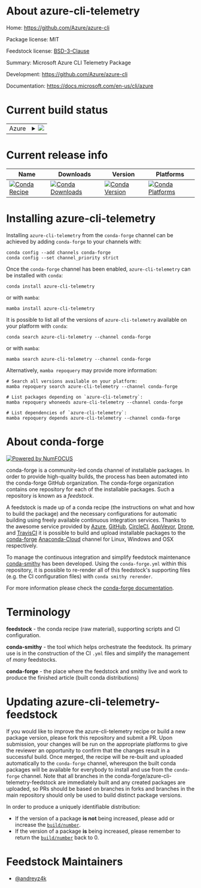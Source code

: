 About azure-cli-telemetry
=========================

Home: https://github.com/Azure/azure-cli

Package license: MIT

Feedstock license: [BSD-3-Clause](https://github.com/conda-forge/azure-cli-telemetry-feedstock/blob/main/LICENSE.txt)

Summary: Microsoft Azure CLI Telemetry Package

Development: https://github.com/Azure/azure-cli

Documentation: https://docs.microsoft.com/en-us/cli/azure

Current build status
====================


<table>
    
  <tr>
    <td>Azure</td>
    <td>
      <details>
        <summary>
          <a href="https://dev.azure.com/conda-forge/feedstock-builds/_build/latest?definitionId=6224&branchName=main">
            <img src="https://dev.azure.com/conda-forge/feedstock-builds/_apis/build/status/azure-cli-telemetry-feedstock?branchName=main">
          </a>
        </summary>
        <table>
          <thead><tr><th>Variant</th><th>Status</th></tr></thead>
          <tbody><tr>
              <td>linux_64_python3.10.____cpython</td>
              <td>
                <a href="https://dev.azure.com/conda-forge/feedstock-builds/_build/latest?definitionId=6224&branchName=main">
                  <img src="https://dev.azure.com/conda-forge/feedstock-builds/_apis/build/status/azure-cli-telemetry-feedstock?branchName=main&jobName=linux&configuration=linux_64_python3.10.____cpython" alt="variant">
                </a>
              </td>
            </tr><tr>
              <td>linux_64_python3.7.____cpython</td>
              <td>
                <a href="https://dev.azure.com/conda-forge/feedstock-builds/_build/latest?definitionId=6224&branchName=main">
                  <img src="https://dev.azure.com/conda-forge/feedstock-builds/_apis/build/status/azure-cli-telemetry-feedstock?branchName=main&jobName=linux&configuration=linux_64_python3.7.____cpython" alt="variant">
                </a>
              </td>
            </tr><tr>
              <td>linux_64_python3.8.____cpython</td>
              <td>
                <a href="https://dev.azure.com/conda-forge/feedstock-builds/_build/latest?definitionId=6224&branchName=main">
                  <img src="https://dev.azure.com/conda-forge/feedstock-builds/_apis/build/status/azure-cli-telemetry-feedstock?branchName=main&jobName=linux&configuration=linux_64_python3.8.____cpython" alt="variant">
                </a>
              </td>
            </tr><tr>
              <td>linux_64_python3.9.____cpython</td>
              <td>
                <a href="https://dev.azure.com/conda-forge/feedstock-builds/_build/latest?definitionId=6224&branchName=main">
                  <img src="https://dev.azure.com/conda-forge/feedstock-builds/_apis/build/status/azure-cli-telemetry-feedstock?branchName=main&jobName=linux&configuration=linux_64_python3.9.____cpython" alt="variant">
                </a>
              </td>
            </tr><tr>
              <td>osx_64_python3.10.____cpython</td>
              <td>
                <a href="https://dev.azure.com/conda-forge/feedstock-builds/_build/latest?definitionId=6224&branchName=main">
                  <img src="https://dev.azure.com/conda-forge/feedstock-builds/_apis/build/status/azure-cli-telemetry-feedstock?branchName=main&jobName=osx&configuration=osx_64_python3.10.____cpython" alt="variant">
                </a>
              </td>
            </tr><tr>
              <td>osx_64_python3.7.____cpython</td>
              <td>
                <a href="https://dev.azure.com/conda-forge/feedstock-builds/_build/latest?definitionId=6224&branchName=main">
                  <img src="https://dev.azure.com/conda-forge/feedstock-builds/_apis/build/status/azure-cli-telemetry-feedstock?branchName=main&jobName=osx&configuration=osx_64_python3.7.____cpython" alt="variant">
                </a>
              </td>
            </tr><tr>
              <td>osx_64_python3.8.____cpython</td>
              <td>
                <a href="https://dev.azure.com/conda-forge/feedstock-builds/_build/latest?definitionId=6224&branchName=main">
                  <img src="https://dev.azure.com/conda-forge/feedstock-builds/_apis/build/status/azure-cli-telemetry-feedstock?branchName=main&jobName=osx&configuration=osx_64_python3.8.____cpython" alt="variant">
                </a>
              </td>
            </tr><tr>
              <td>osx_64_python3.9.____cpython</td>
              <td>
                <a href="https://dev.azure.com/conda-forge/feedstock-builds/_build/latest?definitionId=6224&branchName=main">
                  <img src="https://dev.azure.com/conda-forge/feedstock-builds/_apis/build/status/azure-cli-telemetry-feedstock?branchName=main&jobName=osx&configuration=osx_64_python3.9.____cpython" alt="variant">
                </a>
              </td>
            </tr><tr>
              <td>win_64_python3.10.____cpython</td>
              <td>
                <a href="https://dev.azure.com/conda-forge/feedstock-builds/_build/latest?definitionId=6224&branchName=main">
                  <img src="https://dev.azure.com/conda-forge/feedstock-builds/_apis/build/status/azure-cli-telemetry-feedstock?branchName=main&jobName=win&configuration=win_64_python3.10.____cpython" alt="variant">
                </a>
              </td>
            </tr><tr>
              <td>win_64_python3.7.____cpython</td>
              <td>
                <a href="https://dev.azure.com/conda-forge/feedstock-builds/_build/latest?definitionId=6224&branchName=main">
                  <img src="https://dev.azure.com/conda-forge/feedstock-builds/_apis/build/status/azure-cli-telemetry-feedstock?branchName=main&jobName=win&configuration=win_64_python3.7.____cpython" alt="variant">
                </a>
              </td>
            </tr><tr>
              <td>win_64_python3.8.____cpython</td>
              <td>
                <a href="https://dev.azure.com/conda-forge/feedstock-builds/_build/latest?definitionId=6224&branchName=main">
                  <img src="https://dev.azure.com/conda-forge/feedstock-builds/_apis/build/status/azure-cli-telemetry-feedstock?branchName=main&jobName=win&configuration=win_64_python3.8.____cpython" alt="variant">
                </a>
              </td>
            </tr><tr>
              <td>win_64_python3.9.____cpython</td>
              <td>
                <a href="https://dev.azure.com/conda-forge/feedstock-builds/_build/latest?definitionId=6224&branchName=main">
                  <img src="https://dev.azure.com/conda-forge/feedstock-builds/_apis/build/status/azure-cli-telemetry-feedstock?branchName=main&jobName=win&configuration=win_64_python3.9.____cpython" alt="variant">
                </a>
              </td>
            </tr>
          </tbody>
        </table>
      </details>
    </td>
  </tr>
</table>

Current release info
====================

| Name | Downloads | Version | Platforms |
| --- | --- | --- | --- |
| [![Conda Recipe](https://img.shields.io/badge/recipe-azure--cli--telemetry-green.svg)](https://anaconda.org/conda-forge/azure-cli-telemetry) | [![Conda Downloads](https://img.shields.io/conda/dn/conda-forge/azure-cli-telemetry.svg)](https://anaconda.org/conda-forge/azure-cli-telemetry) | [![Conda Version](https://img.shields.io/conda/vn/conda-forge/azure-cli-telemetry.svg)](https://anaconda.org/conda-forge/azure-cli-telemetry) | [![Conda Platforms](https://img.shields.io/conda/pn/conda-forge/azure-cli-telemetry.svg)](https://anaconda.org/conda-forge/azure-cli-telemetry) |

Installing azure-cli-telemetry
==============================

Installing `azure-cli-telemetry` from the `conda-forge` channel can be achieved by adding `conda-forge` to your channels with:

```
conda config --add channels conda-forge
conda config --set channel_priority strict
```

Once the `conda-forge` channel has been enabled, `azure-cli-telemetry` can be installed with `conda`:

```
conda install azure-cli-telemetry
```

or with `mamba`:

```
mamba install azure-cli-telemetry
```

It is possible to list all of the versions of `azure-cli-telemetry` available on your platform with `conda`:

```
conda search azure-cli-telemetry --channel conda-forge
```

or with `mamba`:

```
mamba search azure-cli-telemetry --channel conda-forge
```

Alternatively, `mamba repoquery` may provide more information:

```
# Search all versions available on your platform:
mamba repoquery search azure-cli-telemetry --channel conda-forge

# List packages depending on `azure-cli-telemetry`:
mamba repoquery whoneeds azure-cli-telemetry --channel conda-forge

# List dependencies of `azure-cli-telemetry`:
mamba repoquery depends azure-cli-telemetry --channel conda-forge
```


About conda-forge
=================

[![Powered by
NumFOCUS](https://img.shields.io/badge/powered%20by-NumFOCUS-orange.svg?style=flat&colorA=E1523D&colorB=007D8A)](https://numfocus.org)

conda-forge is a community-led conda channel of installable packages.
In order to provide high-quality builds, the process has been automated into the
conda-forge GitHub organization. The conda-forge organization contains one repository
for each of the installable packages. Such a repository is known as a *feedstock*.

A feedstock is made up of a conda recipe (the instructions on what and how to build
the package) and the necessary configurations for automatic building using freely
available continuous integration services. Thanks to the awesome service provided by
[Azure](https://azure.microsoft.com/en-us/services/devops/), [GitHub](https://github.com/),
[CircleCI](https://circleci.com/), [AppVeyor](https://www.appveyor.com/),
[Drone](https://cloud.drone.io/welcome), and [TravisCI](https://travis-ci.com/)
it is possible to build and upload installable packages to the
[conda-forge](https://anaconda.org/conda-forge) [Anaconda-Cloud](https://anaconda.org/)
channel for Linux, Windows and OSX respectively.

To manage the continuous integration and simplify feedstock maintenance
[conda-smithy](https://github.com/conda-forge/conda-smithy) has been developed.
Using the ``conda-forge.yml`` within this repository, it is possible to re-render all of
this feedstock's supporting files (e.g. the CI configuration files) with ``conda smithy rerender``.

For more information please check the [conda-forge documentation](https://conda-forge.org/docs/).

Terminology
===========

**feedstock** - the conda recipe (raw material), supporting scripts and CI configuration.

**conda-smithy** - the tool which helps orchestrate the feedstock.
                   Its primary use is in the construction of the CI ``.yml`` files
                   and simplify the management of *many* feedstocks.

**conda-forge** - the place where the feedstock and smithy live and work to
                  produce the finished article (built conda distributions)


Updating azure-cli-telemetry-feedstock
======================================

If you would like to improve the azure-cli-telemetry recipe or build a new
package version, please fork this repository and submit a PR. Upon submission,
your changes will be run on the appropriate platforms to give the reviewer an
opportunity to confirm that the changes result in a successful build. Once
merged, the recipe will be re-built and uploaded automatically to the
`conda-forge` channel, whereupon the built conda packages will be available for
everybody to install and use from the `conda-forge` channel.
Note that all branches in the conda-forge/azure-cli-telemetry-feedstock are
immediately built and any created packages are uploaded, so PRs should be based
on branches in forks and branches in the main repository should only be used to
build distinct package versions.

In order to produce a uniquely identifiable distribution:
 * If the version of a package **is not** being increased, please add or increase
   the [``build/number``](https://docs.conda.io/projects/conda-build/en/latest/resources/define-metadata.html#build-number-and-string).
 * If the version of a package **is** being increased, please remember to return
   the [``build/number``](https://docs.conda.io/projects/conda-build/en/latest/resources/define-metadata.html#build-number-and-string)
   back to 0.

Feedstock Maintainers
=====================

* [@andreyz4k](https://github.com/andreyz4k/)

